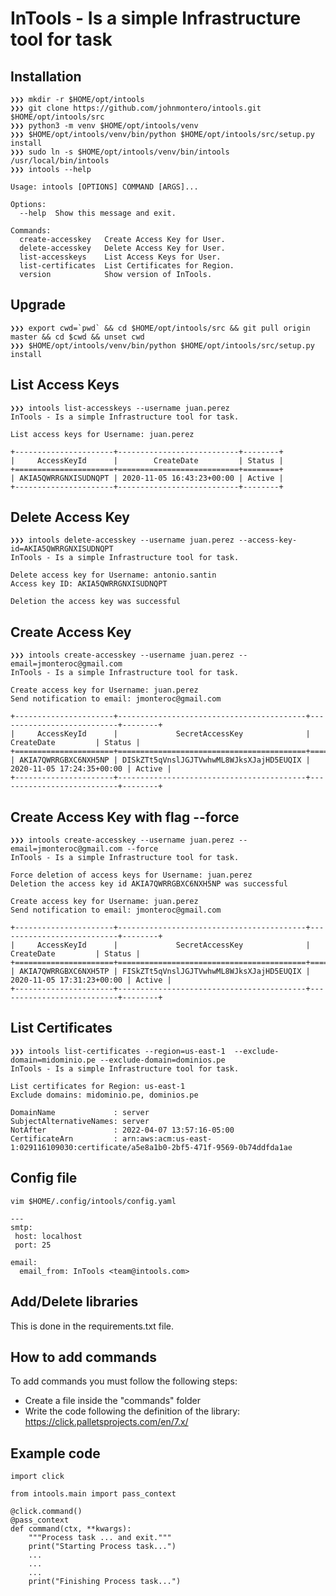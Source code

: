 InTools - Is a simple Infrastructure tool for task
===================================================


Installation
------------
```console
❯❯❯ mkdir -r $HOME/opt/intools
❯❯❯ git clone https://github.com/johnmontero/intools.git $HOME/opt/intools/src
❯❯❯ python3 -m venv $HOME/opt/intools/venv
❯❯❯ $HOME/opt/intools/venv/bin/python $HOME/opt/intools/src/setup.py install
❯❯❯ sudo ln -s $HOME/opt/intools/venv/bin/intools /usr/local/bin/intools
❯❯❯ intools --help

Usage: intools [OPTIONS] COMMAND [ARGS]...

Options:
  --help  Show this message and exit.

Commands:
  create-accesskey   Create Access Key for User.
  delete-accesskey   Delete Access Key for User.
  list-accesskeys    List Access Keys for User.
  list-certificates  List Certificates for Region.
  version            Show version of InTools.
```

Upgrade
-------
```console
❯❯❯ export cwd=`pwd` && cd $HOME/opt/intools/src && git pull origin master && cd $cwd && unset cwd
❯❯❯ $HOME/opt/intools/venv/bin/python $HOME/opt/intools/src/setup.py install
```

List Access Keys
----------------
```console
❯❯❯ intools list-accesskeys --username juan.perez
InTools - Is a simple Infrastructure tool for task.

List access keys for Username: juan.perez

+----------------------+---------------------------+--------+
|     AccessKeyId      |        CreateDate         | Status |
+======================+===========================+========+
| AKIA5QWRRGNXISUDNQPT | 2020-11-05 16:43:23+00:00 | Active |
+----------------------+---------------------------+--------+
```

Delete Access Key
-----------------
```console
❯❯❯ intools delete-accesskey --username juan.perez --access-key-id=AKIA5QWRRGNXISUDNQPT
InTools - Is a simple Infrastructure tool for task.

Delete access key for Username: antonio.santin
Access key ID: AKIA5QWRRGNXISUDNQPT

Deletion the access key was successful
```

Create Access Key
-----------------
```console
❯❯❯ intools create-accesskey --username juan.perez --email=jmonteroc@gmail.com
InTools - Is a simple Infrastructure tool for task.

Create access key for Username: juan.perez
Send notification to email: jmonteroc@gmail.com

+----------------------+------------------------------------------+---------------------------+--------+
|     AccessKeyId      |             SecretAccessKey              |        CreateDate         | Status |
+======================+==========================================+===========================+========+
| AKIA7QWRRGBXC6NXH5NP | DISkZTt5qVnslJGJTVwhwML8WJksXJajHD5EUQIX | 2020-11-05 17:24:35+00:00 | Active |
+----------------------+------------------------------------------+---------------------------+--------+
```

Create Access Key with flag --force
-----------------------------------
```console
❯❯❯ intools create-accesskey --username juan.perez --email=jmonteroc@gmail.com --force
InTools - Is a simple Infrastructure tool for task.

Force deletion of access keys for Username: juan.perez
Deletion the access key id AKIA7QWRRGBXC6NXH5NP was successful

Create access key for Username: juan.perez
Send notification to email: jmonteroc@gmail.com

+----------------------+------------------------------------------+---------------------------+--------+
|     AccessKeyId      |             SecretAccessKey              |        CreateDate         | Status |
+======================+==========================================+===========================+========+
| AKIA7QWRRGBXC6NXH5TP | FISkZTt5qVnslJGJTVwhwML8WJksXJajHD5EUQIX | 2020-11-05 17:31:23+00:00 | Active |
+----------------------+------------------------------------------+---------------------------+--------+
```

List Certificates
-----------------
```console
❯❯❯ intools list-certificates --region=us-east-1  --exclude-domain=midominio.pe --exclude-domain=dominios.pe
InTools - Is a simple Infrastructure tool for task.

List certificates for Region: us-east-1
Exclude domains: midominio.pe, dominios.pe

DomainName             : server
SubjectAlternativeNames: server
NotAfter               : 2022-04-07 13:57:16-05:00
CertificateArn         : arn:aws:acm:us-east-1:029116109030:certificate/a5e8a1b0-2bf5-471f-9569-0b74ddfda1ae
```

Config file
-----------
```console
vim $HOME/.config/intools/config.yaml

---
smtp:
 host: localhost
 port: 25

email:
  email_from: InTools <team@intools.com>
```

Add/Delete libraries
--------------------
This is done in the requirements.txt file.

How to add commands
-------------------
To add commands you must follow the following steps:
* Create a file inside the "commands" folder
* Write the code following the definition of the library: https://click.palletsprojects.com/en/7.x/

Example code
------------

```console
import click

from intools.main import pass_context

@click.command()
@pass_context
def command(ctx, **kwargs):
    """Process task ... and exit."""
    print("Starting Process task...")
    ...
    ...
    ...
    print("Finishing Process task...")
```

